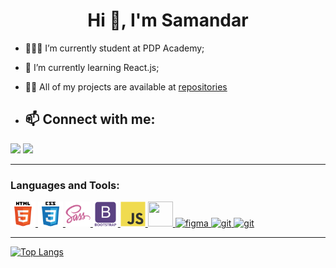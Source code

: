 <h1 align="center">Hi 👋, I'm Samandar </h1>

- 👨🏽‍💻 I’m currently student at PDP Academy;
- 🌱 I’m currently learning React.js;

- 👨‍💻 All of my projects are available at [repositories](https://github.com/Odilboyev?tab=repositories)

- <h2> 📫 Connect with me: </h2>
<p>
<a href="https://t.me/webius_dev" target="blank"><img src="https://img.icons8.com/doodle/48/000000/telegram-app.png"/></a>
<a href="mailto:webiusdev@gmail.com" target="blank"><img src="https://img.icons8.com/doodle/48/000000/gmail.png"/></a>
</p>
<hr>

<h3 align="left">Languages and Tools:</h3>
<p align="left">
 <a href="https://www.w3.org/html/" target="_blank"> <img src="https://raw.githubusercontent.com/devicons/devicon/master/icons/html5/html5-original-wordmark.svg" alt="html5" width="40" height="40"/> </a>
  <a href="https://www.w3schools.com/css/" target="_blank"> <img src="https://raw.githubusercontent.com/devicons/devicon/master/icons/css3/css3-original-wordmark.svg" alt="css3" width="40" height="40"/> </a>
  <a href="https://sass-lang.com" target="_blank"> <img src="https://raw.githubusercontent.com/devicons/devicon/master/icons/sass/sass-original.svg" alt="sass" width="40" height="40"/> </a> 
  <a href="https://getbootstrap.com" target="_blank"> <img src="https://raw.githubusercontent.com/devicons/devicon/master/icons/bootstrap/bootstrap-plain-wordmark.svg" alt="bootstrap" width="40" height="40"/> </a>
  <a href="https://developer.mozilla.org/en-US/docs/Web/JavaScript" target="_blank"> <img src="https://raw.githubusercontent.com/devicons/devicon/master/icons/javascript/javascript-original.svg" alt="javascript" width="40" height="40"/> </a> 
 <a href="https://code.visualstudio.com" target="_blank"> <img src="https://www.vectorlogo.zone/logos/visualstudio_code/visualstudio_code-icon.svg"  width="40" height="40"/> </a> 
  <a href="https://www.figma.com/" target="_blank"> <img src="https://www.vectorlogo.zone/logos/figma/figma-icon.svg" alt="figma" width="40" height="40"/> </a> <a href="https://git-scm.com/" target="_blank"> <img src="https://www.vectorlogo.zone/logos/git-scm/git-scm-icon.svg" alt="git" width="40" height="40"/> </a> 
  <a href="https://google.com/" target="_blank"> <img src="https://www.vectorlogo.zone/logos/google_chrome/google_chrome-icon.svg" alt="git" width="40" height="40"/> </a> 
 
</p>

<hr/>

[![Top Langs](https://github-readme-stats.vercel.app/api/top-langs/?username=odilboyev&layout=compact)](https://github.com/anuraghazra/github-readme-stats)





